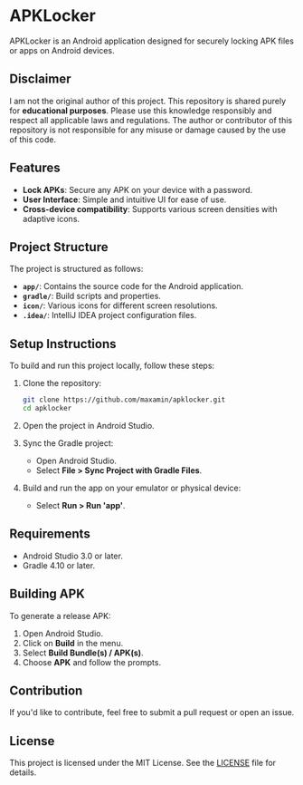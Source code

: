 
# APKLocker

APKLocker is an Android application designed for securely locking APK files or apps on Android devices.

## Disclaimer

I am not the original author of this project. This repository is shared purely for **educational purposes**. 
Please use this knowledge responsibly and respect all applicable laws and regulations. The author or contributor of this repository is not responsible for any misuse or damage caused by the use of this code.

## Features

- **Lock APKs**: Secure any APK on your device with a password.
- **User Interface**: Simple and intuitive UI for ease of use.
- **Cross-device compatibility**: Supports various screen densities with adaptive icons.

## Project Structure

The project is structured as follows:

- **`app/`**: Contains the source code for the Android application.
- **`gradle/`**: Build scripts and properties.
- **`icon/`**: Various icons for different screen resolutions.
- **`.idea/`**: IntelliJ IDEA project configuration files.

## Setup Instructions

To build and run this project locally, follow these steps:

1. Clone the repository:
   ```bash
   git clone https://github.com/maxamin/apklocker.git
   cd apklocker
   ```

2. Open the project in Android Studio.

3. Sync the Gradle project:
   - Open Android Studio.
   - Select **File > Sync Project with Gradle Files**.

4. Build and run the app on your emulator or physical device:
   - Select **Run > Run 'app'**.

## Requirements

- Android Studio 3.0 or later.
- Gradle 4.10 or later.

## Building APK

To generate a release APK:

1. Open Android Studio.
2. Click on **Build** in the menu.
3. Select **Build Bundle(s) / APK(s)**.
4. Choose **APK** and follow the prompts.

## Contribution

If you'd like to contribute, feel free to submit a pull request or open an issue.

## License

This project is licensed under the MIT License. See the [LICENSE](LICENSE) file for details.

